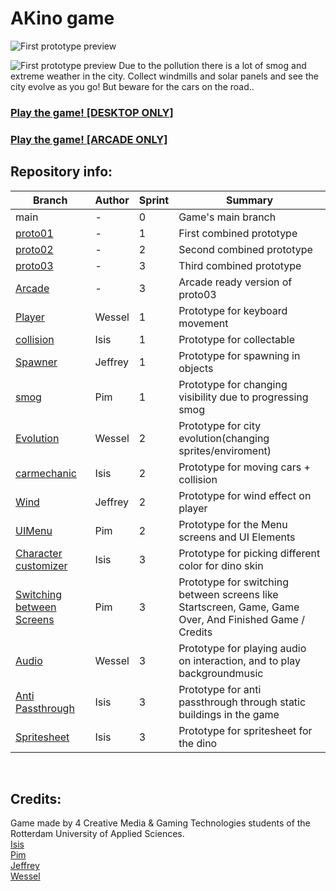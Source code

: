 # AKino game 
 ![First prototype preview](https://cdn.discordapp.com/attachments/616573021846634497/989487583740461116/unknown.png)

 ![First prototype preview](https://cdn.discordapp.com/attachments/616573021846634497/989488215520067594/unknown.png)
Due to the pollution there is a lot of smog and extreme weather in the city. Collect windmills and solar panels and see the city evolve as you go! But beware for the cars on the road..  

### [Play the game! [DESKTOP ONLY]](https://stud.hosted.hr.nl/1036029/Programmeren/AKino/docs/)   
### [Play the game! [ARCADE ONLY]](https://isissss.github.io/CLE4/)


## Repository info:
| Branch     | Author | Sprint | Summary |
| ----------- | ----------- |  ----------- |  ----------- |
| main      | - | 0 | Game's main branch |
| <a href="https://github.com/Isissss/CLE4/tree/proto01">proto01</a>   | - | 1 | First combined prototype |
| <a href="https://github.com/Isissss/CLE4/tree/proto02">proto02</a>   | - | 2 | Second combined prototype |
| <a href="https://github.com/Isissss/CLE4/tree/Proto03">proto03</a>   | - | 3 | Third combined prototype |
| <a href="https://github.com/Isissss/CLE4/tree/Arcade">Arcade</a>   | - | 3 | Arcade ready version of proto03 |
| <a href="https://github.com/Isissss/CLE4/tree/Player">Player</a>   | Wessel | 1 | Prototype for keyboard movement |
| <a href="https://github.com/Isissss/CLE4/tree/collision">collision</a>   | Isis | 1 | Prototype for collectable |
| <a href="https://github.com/Isissss/CLE4/tree/Spawner">Spawner</a>   | Jeffrey | 1 | Prototype for spawning in objects |
| <a href="https://github.com/Isissss/CLE4/tree/smog">smog</a>   | Pim | 1 | Prototype for changing visibility due to progressing smog |
| <a href="https://github.com/Isissss/CLE4/tree/Evolution">Evolution</a>   | Wessel | 2 | Prototype for city evolution(changing sprites/enviroment) |
| <a href="https://github.com/Isissss/CLE4/tree/carmechanic">carmechanic</a>   | Isis | 2 | Prototype for moving cars + collision |
| <a href="https://github.com/Isissss/CLE4/tree/Wind">Wind</a>   | Jeffrey | 2 | Prototype for wind effect on player |
| <a href="https://github.com/Isissss/CLE4/tree/collision">UIMenu</a>   | Pim | 2 | Prototype for the Menu screens and UI Elements |
| <a href="https://github.com/Isissss/CLE4/tree/charactercustomizer">Character customizer</a>   | Isis | 3 | Prototype for picking different color for dino skin |
| <a href="https://github.com/Isissss/CLE4/tree/Screens">Switching between Screens</a>   | Pim | 3 | Prototype for switching between screens like Startscreen, Game, Game Over, And Finished Game / Credits |
| <a href="https://github.com/Isissss/CLE4/tree/Audio">Audio</a>   | Wessel | 3 | Prototype for playing audio on interaction, and to play backgroundmusic |
 | <a href="https://github.com/Isissss/CLE4/tree/AntiPassThrough">Anti Passthrough</a>   | Isis | 3 | Prototype for anti passthrough through static buildings in the game |
 | <a href="https://github.com/Isissss/CLE4/tree/SpriteSheet">Spritesheet</a>   | Isis | 3 | Prototype for spritesheet for the dino |
 
 <br>     
        
## Credits:
Game made by 4 Creative Media & Gaming Technologies students of the Rotterdam University of Applied Sciences. <br>
<a href="https://github.com/Isissss">Isis</a> <br>
<a href="https://github.com/PimMiii">Pim</a> <br>
<a href="https://github.com/RadiazOm">Jeffrey</a> <br>
<a href="https://github.com/wesselvbbb1">Wessel</a> <br>
 
